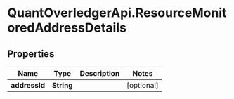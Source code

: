 # QuantOverledgerApi.ResourceMonitoredAddressDetails

## Properties

Name | Type | Description | Notes
------------ | ------------- | ------------- | -------------
**addressId** | **String** |  | [optional] 


